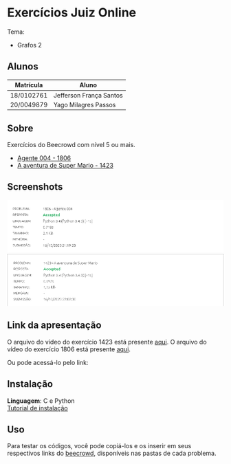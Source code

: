 # Exercícios Juiz Online

Tema:
 - Grafos 2 

## Alunos
| Matrícula  | Aluno                   |
| ---------- | ----------------------- |
| 18/0102761 | Jefferson França Santos |
| 20/0049879 |  Yago Milagres Passos   |

## Sobre 
Exercícios do Beecrowd com nível 5 ou mais.

- [Agente 004 - 1806](https://www.beecrowd.com.br/repository/UOJ_1806.html)
- [A aventura de Super Mario - 1423](https://www.beecrowd.com.br/repository/UOJ_1423.html)

## Screenshots
![Accepted 1806](Agente_004_1806/img/1806.png)
![Accepted 1423](A_aventura_de_Super_Mario_1423/img/1423.png)

## Link da apresentação
O arquivo do vídeo do exercício 1423 está presente [aqui](A_aventura_de_Super_Mario_1423/img/1423.mp4).
O arquivo do vídeo do exercício 1806 está presente [aqui](Agente_004_1806/img/1806.mp4).

Ou pode acessá-lo pelo link:

## Instalação 
**Linguagem**: C e Python<br>
[Tutorial de instalação](https://learn.microsoft.com/pt-br/cpp/build/vscpp-step-0-installation?view=msvc-170)

## Uso 
Para testar os códigos, você pode copiá-los e os inserir em seus respectivos links do [beecrowd](https://www.beecrowd.com.br/judge/en/login), disponíveis nas pastas de cada problema.

